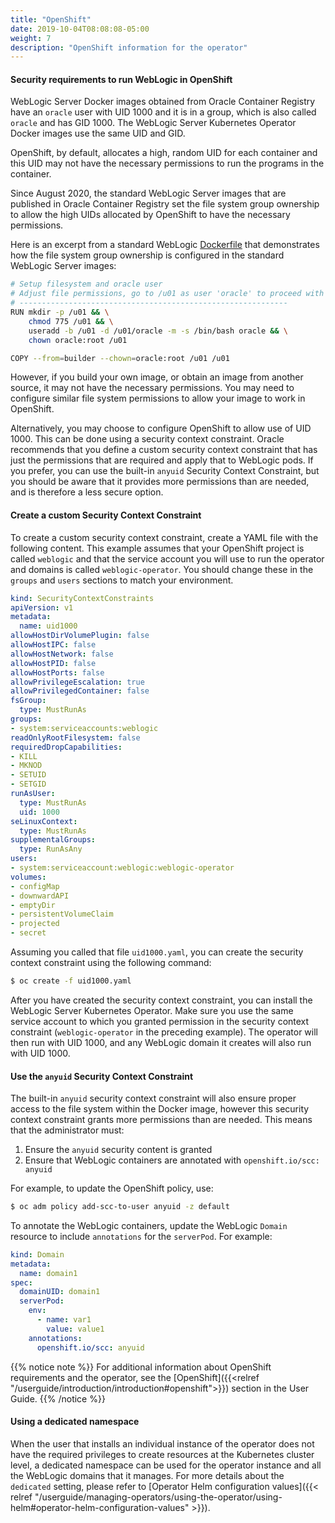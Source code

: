 ```yaml
---
title: "OpenShift"
date: 2019-10-04T08:08:08-05:00
weight: 7
description: "OpenShift information for the operator"
---
```


#### Security requirements to run WebLogic in OpenShift

WebLogic Server Docker images obtained from Oracle Container Registry have an `oracle` user with
UID 1000 and it is in a group, which is also called `oracle` and has GID 1000.
The WebLogic Server Kubernetes Operator Docker images use the same UID and GID.

OpenShift, by default, allocates a high, random UID for each container and this
UID may not have the necessary permissions to run the programs in the container.

Since August 2020, the standard WebLogic Server images that are published in
Oracle Container Registry set the file system group ownership to
allow the high UIDs allocated by OpenShift to have the necessary permissions.

Here is an excerpt from a standard WebLogic [Dockerfile](https://github.com/oracle/docker-images/blob/master/OracleWebLogic/dockerfiles/12.2.1.4/Dockerfile.generic#L89)
that demonstrates how the file system group ownership is configured in the standard WebLogic Server images:

```bash
# Setup filesystem and oracle user
# Adjust file permissions, go to /u01 as user 'oracle' to proceed with WLS installation
# ------------------------------------------------------------
RUN mkdir -p /u01 && \
    chmod 775 /u01 && \
    useradd -b /u01 -d /u01/oracle -m -s /bin/bash oracle && \
    chown oracle:root /u01

COPY --from=builder --chown=oracle:root /u01 /u01
```

However, if you build your own image, or obtain an image from another source, it
may not have the necessary permissions.  You may need to configure similar file
system permissions to allow your image to work in OpenShift.

Alternatively, you may choose to configure OpenShift to allow use of UID 1000.  This
can be done using a security context constraint.  Oracle recommends that you define
a custom security context constraint that has just the permissions that are required
and apply that to WebLogic pods.  If you prefer, you can use the built-in `anyuid`
Security Context Constraint, but you should be aware that it provides more permissions
than are needed, and is therefore a less secure option.

#### Create a custom Security Context Constraint

To create a custom security context constraint, create a YAML file with the following
content.  This example assumes that your OpenShift project is called `weblogic` and
that the service account you will use to run the operator and domains
is called `weblogic-operator`.  You should change these
in the `groups` and `users` sections to match your environment.

```yaml
kind: SecurityContextConstraints
apiVersion: v1
metadata:
  name: uid1000
allowHostDirVolumePlugin: false
allowHostIPC: false
allowHostNetwork: false
allowHostPID: false
allowHostPorts: false
allowPrivilegeEscalation: true
allowPrivilegedContainer: false
fsGroup:
  type: MustRunAs
groups:
- system:serviceaccounts:weblogic
readOnlyRootFilesystem: false
requiredDropCapabilities:
- KILL
- MKNOD
- SETUID
- SETGID
runAsUser:
  type: MustRunAs
  uid: 1000
seLinuxContext:
  type: MustRunAs
supplementalGroups:
  type: RunAsAny
users:
- system:serviceaccount:weblogic:weblogic-operator
volumes:
- configMap
- downwardAPI
- emptyDir
- persistentVolumeClaim
- projected
- secret
```

Assuming you called that file `uid1000.yaml`, you can create the security context constraint
using the following command:

```bash
$ oc create -f uid1000.yaml
```

After you have created the security context constraint, you can install the WebLogic Server Kubernetes Operator.
Make sure you use the same service account to which you granted permission in the security
context constraint (`weblogic-operator` in the preceding example).  The operator will then run
with UID 1000, and any WebLogic domain it creates will also run with UID 1000.

#### Use the `anyuid` Security Context Constraint

The built-in `anyuid` security context constraint
will also ensure proper access to the file system within the
Docker image, however this security context constraint grants more permissions
than are needed. This means that the administrator must:

1. Ensure the `anyuid` security content is granted
2. Ensure that WebLogic containers are annotated with `openshift.io/scc: anyuid`

For example, to update the OpenShift policy, use:

```bash
$ oc adm policy add-scc-to-user anyuid -z default
```

To annotate the WebLogic containers, update the WebLogic `Domain` resource
to include `annotations` for the `serverPod`. For example:

``` yaml
kind: Domain
metadata:
  name: domain1
spec:
  domainUID: domain1
  serverPod:
    env:
      - name: var1
        value: value1
    annotations:
      openshift.io/scc: anyuid
```

{{% notice note %}}
For additional information about OpenShift requirements and the operator,
see the [OpenShift]({{<relref  "/userguide/introduction/introduction#openshift">}}) section in the User Guide.
{{% /notice %}}

#### Using a dedicated namespace

When the user that installs an individual instance of the operator does not have the required privileges to create resources at the Kubernetes cluster level, a dedicated namespace can be used for the operator instance and all the WebLogic domains that it manages. For more details about the `dedicated` setting, please refer to [Operator Helm configuration values]({{< relref "/userguide/managing-operators/using-the-operator/using-helm#operator-helm-configuration-values" >}}).
